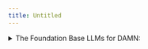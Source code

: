 ```yaml
---
title: Untitled
---
```


<details>

<summary>The Foundation Base LLMs for DAMN:</summary>

## Open Source Models

## Meta AI Models

- **LLaMA 3.1**: Latest version with 8B, 70B, and 405B parameter variants
- **LLaMA 2**: Previous version with 7B, 13B, and 70B parameter variants

## Google Models

- **BERT**: One of the earliest transformer-based models
- **Gemma**: Open-source version of Gemini, available in 2B and 7B parameter sizes

## Mistral AI Models

- **Mistral 7B**: 7.3B parameter model with impressive performance
- **Mixtral 8x22B**: 141B total parameters, using 39B active parameters

## Stability AI Models

- **StableLM**: Series including 3B, 7B variants, with larger models in development
- **Stable LM 2**: Available in 1.6B and 12B parameter versions

## Other Open Source Models

- **BLOOM**: Developed by BigScience, available through Hugging Face
- **Falcon**: Available in 11B (Falcon 2) and 180B parameter versions
- **OPT**: Meta's series ranging from 125M to 175B parameters
- **XGen-7B**: Developed by Salesforce, focusing on longer context windows
- **GPT-NeoX**: 20B parameter model by EleutherAI
- **GPT-J**: 6B parameter model by EleutherAI
- **Pythia**: Series of models ranging from 70M to 12B parameters
- **DBRX**: 132B parameter model by Databricks and Mosaic

## Proprietary Models

## OpenAI Models

- **GPT-4o**: Latest multimodal model with text, image, video, and voice capabilities
- **GPT-3.5**: Previous generation model

## Anthropic Models

- **Claude 3.5**: Known for ethical design and strong performance

## Google Models

- **PaLM 2**: 340B parameter model, successor to the original PaLM
- **Gemini 1.5**: Focused on improving multilingual capabilities

## Other Proprietary Models

- **Grok-1**: Developed by xAI, with 314B parameters
- **Inflection-2.5**: Powers the conversational AI assistant Pi
- **Jamba**: 52B parameter model by AI21 Labs, using SSM technology
- **Cohere**: Specialized in enterprise applications
- **Luminous**: 70B parameter model developed by Aleph Alpha

</details>
